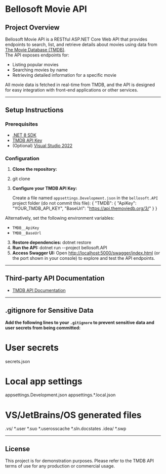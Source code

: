 # Bellosoft Movie API

## Project Overview

Bellosoft Movie API is a RESTful ASP.NET Core Web API that provides endpoints to search, list, and retrieve details about movies using data from [The Movie Database (TMDB)](https://www.themoviedb.org/documentation/api).  
The API exposes endpoints for:
- Listing popular movies
- Searching movies by name
- Retrieving detailed information for a specific movie

All movie data is fetched in real-time from TMDB, and the API is designed for easy integration with front-end applications or other services.

---

## Setup Instructions

### Prerequisites

- [.NET 8 SDK](https://dotnet.microsoft.com/download/dotnet/8.0)
- [TMDB API Key](https://www.themoviedb.org/settings/api)
- (Optional) [Visual Studio 2022](https://visualstudio.microsoft.com/vs/)

### Configuration

1. **Clone the repository:**
2. git clone [<bellosoft-backend>](https://github.com/samueljesus95/bellosoft-backend.git)
2. **Configure your TMDB API Key:**

   Create a file named `appsettings.Development.json` in the `bellosoft.API` project folder (do not commit this file):
   { "TMDB": { "ApiKey": "YOUR_TMDB_API_KEY", "BaseUrl": "https://api.themoviedb.org/3/" } }
   
Alternatively, set the following environment variables:
   - `TMDB__ApiKey`
   - `TMDB__BaseUrl`

3. **Restore dependencies:**
   dotnet restore
4. **Run the API:**
   dotnet run --project bellosoft.API
5. **Access Swagger UI:**
   Open [http://localhost:5000/swagger/index.html](http://localhost:5000/swagger/index.html) (or the port shown in your console) to explore and test the API endpoints.

---

## Third-party API Documentation

- [TMDB API Documentation](https://developer.themoviedb.org/docs)

---

## .gitignore for Sensitive Data

**Add the following lines to your `.gitignore` to prevent sensitive data and user secrets from being committed:**
# User secrets
secrets.json
# Local app settings
appsettings.Development.json appsettings.*.local.json
# VS/JetBrains/OS generated files
.vs/ *.user *.suo *.userosscache *.sln.docstates .idea/ *.swp


---

## License

This project is for demonstration purposes. Please refer to the TMDB API terms of use for any production or commercial usage.
